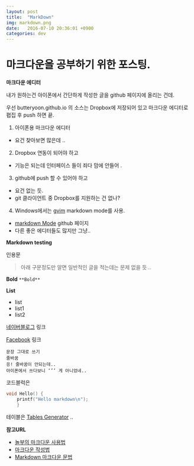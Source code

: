 ```yaml
---
layout: post
title:  "MarkDown"
img: markdown.png
date:   2016-07-10 20:36:01 +0900
categories: dev
---
```


# 마크다운을 공부하기 위한 포스팅. 


**마크다운 에디터**

내가 원하는건 아이폰에서 간단하게 작성한 글을 github 페이지에 올리는 건데. 

우선 butteryoon.github.io 의 소스는 Dropbox에 저장되어 있고 마크다운 에디터로 폅집 후 push 하면 끝. 


1. 아이폰용 마크다운 에디터 
 - 요건 찾아보면 많은데 .. 
2. Dropbox 연동이 되어야 하고
 - 기능은 되는데 인터페이스 들이 죄다 맘에 안들어 . 
3. github에 push 할 수 있어야 하고 
 - 요건 없는 듯. 
 - git 클라이언트 중 Dropbox를 지원하는 건 없나? 
4. Windows에서는 [gvim](https://www.vim.org/download.php) markdown mode를 사용. 
 - [markdown Mode](https://github.com/plasticboy/vim-markdown/) github 페이지
 - 다른 좋은 에디터들도 많지만 그냥..


**Markdown testing**

인용문
> 아래 구문정도만 알면 일반적인 글을 적는데는 문제 없을 듯 .. 

 **Bold** `**Bold**`

**List**

* list
* list1
* list2

[네이버블로그](http://softroom.blog.me) 링크

[Facebook](https://m.facebook.com/softroom75) 링크 

```
문장 그대로 쓰기
줄바꿈
응! 줄바꿈이 안되는데.. 
아이폰에서 쓰다보니 ‘’’ 게 아니었네..
```

코드블럭은 
```c
void Hello() {
	printf("Hello markdown\n");
	}
```

테이블은 [Tables Generator](vhttp://www.tablesgenerator.com/markdown_tables) .. 

**참고URL**
- [놀부의 마크다운 사용법](https://nolboo.kim/blog/2014/04/15/how-to-use-markdown/) 
- [마크다운 작성법](https://gist.github.com/ihoneymon/652be052a0727ad59601) 
- [Markdown 마크다운 문법](https://simhyejin.github.io/2016/06/30/Markdown-syntax/#index)

